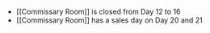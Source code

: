 - [[Commissary Room]] is closed from Day 12 to 16
- [[Commissary Room]] has a sales day on Day 20 and 21